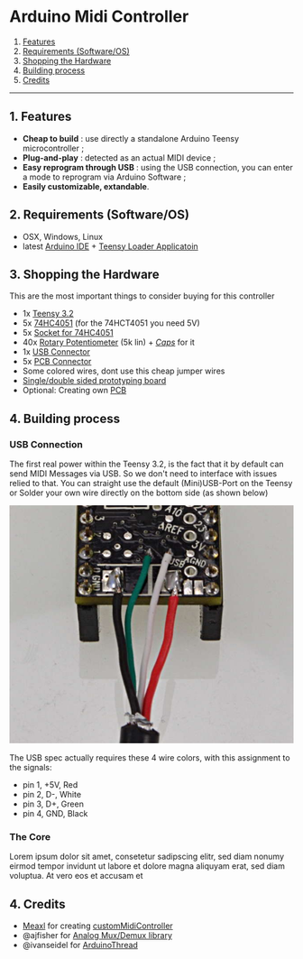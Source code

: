 Arduino Midi Controller
======================
1. [Features](#features)
2. [Requirements (Software/OS)](#software)
3. [Shopping the Hardware](#hardware)
4. [Building process](#building)
5. [Credits](#credits)

-------------------
<a name="features"></a>
## 1. Features
- **Cheap to build** : use directly a standalone Arduino Teensy microcontroller ;
- **Plug-and-play** : detected as an actual MIDI device ;
- **Easy reprogram through USB** : using the USB connection, you can enter a mode to reprogram via Arduino Software ;
- **Easily customizable, extandable**.

<a name="software"></a>
## 2. Requirements (Software/OS)
   - OSX, Windows, Linux
   - latest [Arduino IDE](https://www.arduino.cc/en/Main/software) + [Teensy Loader Applicatoin](https://www.pjrc.com/teensy/loader.html)


<a name="hardware"></a>
## 3. Shopping the Hardware
This are the most important things to consider buying for this controller
- 1x [Teensy 3.2](https://www.pjrc.com/store/teensy32.html)
- 5x [74HC4051](https://www.reichelt.de/multi-demultiplexer-8-ch-2--10-v-dil-16-74hc-4051-p3229.html?&nbc=1) (for the 74HCT4051 you need 5V)
- 5x [Socket for 74HC4051](https://www.reichelt.de/ic-sockel-16-polig-doppelter-federkontakt-gs-16-p8208.html?&trstct=pos_2&nbc=1)
- 40x [Rotary Potentiometer](https://www.musikding.de/Alpha-Poti-16mm-gewinkelt-print-5k-lin) (5k lin) + [*Caps*](https://www.musikding.de/Doppelnasenknopf-18mm) for it
- 1x [USB Connector](https://www.reichelt.de/usb-2-0-a-stecker-freie-enden-1-8-m-sw-usb-a-10080109-p198964.html?&nbc=1)
- 5x [PCB Connector](https://www.musikding.de/Platinen-Steckverbinder-8-polig)
- Some colored wires, dont use this cheap jumper wires
- [Single/double sided prototyping board](https://www.reichelt.de/lochrasterplatine-hartpapier-160x100mm-h25pr160-p8272.html?&nbc=1)
- Optional: Creating own [PCB](https://jlcpcb.com)

<a name="building"></a>
## 4. Building process
### USB Connection
The first real power within the Teensy 3.2, is the fact that it by default can send MIDI Messages via USB. So we don't need to interface with issues relied to that. You can straight use the default (Mini)USB-Port on the Teensy or Solder your own wire directly on the bottom side (as shown below)

![Soldering wire from USB cabel](https://raw.githubusercontent.com/Meaxl/customMidiController/master/documentation/pictures/solder_usb.jpg)

The USB spec actually requires these 4 wire colors, with this assignment to the signals:
- pin 1, +5V, Red
- pin 2, D-, White
- pin 3, D+, Green
- pin 4, GND, Black

### The Core
Lorem ipsum dolor sit amet, consetetur sadipscing elitr, sed diam nonumy eirmod tempor invidunt ut labore et dolore magna aliquyam erat, sed diam voluptua. At vero eos et accusam et

<a name="credits"></a>
## 4. Credits
- [Meaxl](https://github.com/Meaxl/) for creating [customMidiController](https://github.com/Meaxl/customMidiController)
- @ajfisher for [Analog Mux/Demux library](https://github.com/ajfisher/arduino-analog-multiplexer)
- @ivanseidel for [ArduinoThread](https://github.com/ivanseidel/ArduinoThread/)

